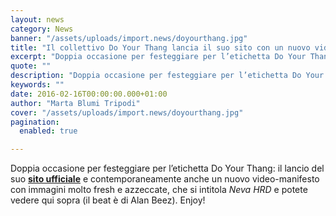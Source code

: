 ```yaml
---
layout: news
category: News
banner: "/assets/uploads/import.news/doyourthang.jpg"
title: "Il collettivo Do Your Thang lancia il suo sito con un nuovo video"
excerpt: "Doppia occasione per festeggiare per l’etichetta Do Your Thang: il lancio del suo sito ufficiale e contemporaneamente anche un nuovo video-manifesto con immagini molto fresh e azzeccate, che si intitola Neva HRD e potete vedere qui sopra (il beat è di Alan Beez). Enjoy!"
quote: ""
description: "Doppia occasione per festeggiare per l’etichetta Do Your Thang: il lancio del suo sito ufficiale e contemporaneamente anche un nuovo video-manifesto con immagini molto fresh e azzeccate, che si intitola Neva HRD e potete vedere qui sopra (il beat è di Alan Beez). Enjoy!"
keywords: ""
date: 2016-02-16T00:00:00.000+01:00
author: "Marta Blumi Tripodi"
cover: "/assets/uploads/import.news/doyourthang.jpg"
pagination:
  enabled: true

---
```


Doppia occasione per festeggiare per l’etichetta Do Your Thang: il lancio del suo **[sito ufficiale](http://www.doyourthang.it)** e contemporaneamente anche un nuovo video-manifesto con immagini molto fresh e azzeccate, che si intitola _Neva HRD_ e potete vedere qui sopra (il beat è di Alan Beez). Enjoy!